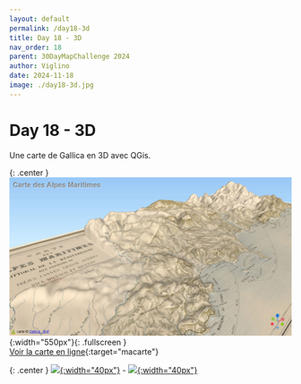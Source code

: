 ```yaml
---
layout: default
permalink: /day18-3d
title: Day 18 - 3D
nav_order: 18
parent: 30DayMapChallenge 2024
author: Viglino
date: 2024-11-18
image: ./day18-3d.jpg
---
```

# Day 18 - 3D

Une carte de Gallica en 3D avec QGis.

{: .center }
![](./day18-3d.jpg){:width="550px"}{: .fullscreen }    
[Voir la carte en ligne](https://viglino.github.io/maps/static/gallica-carte-frejus-antibe.html){:target="macarte"}

{: .center }
[![](https://upload.wikimedia.org/wikipedia/commons/5/5a/X_icon_2.svg){:width="40px"}](https://x.com/jmviglino/status/1858406032818455036) - [![](https://upload.wikimedia.org/wikipedia/commons/d/d5/Mastodon_logotype_%28simple%29_new_hue.svg){:width="40px"}](https://mapstodon.space/deck/@jmviglino/113502935932804455)
